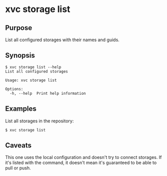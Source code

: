 # xvc storage list

## Purpose

List all configured storages with their names and guids. 

## Synopsis 

```console
$ xvc storage list --help
List all configured storages

Usage: xvc storage list

Options:
  -h, --help  Print help information

```

## Examples

List all storages in the repository:

```shell
$ xvc storage list 
```

## Caveats

This one uses the local configuration and doesn't try to connect storages.
If it's listed with the command, it doesn't mean it's guaranteed to be able to pull or push. 


